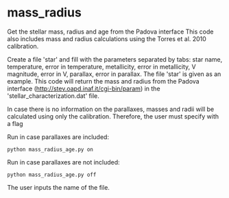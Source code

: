 mass_radius
===========

Get the stellar mass, radius and age from the Padova interface
This code also includes mass and radius calculations using the Torres et al. 2010 calibration.  

Create a file 'star' and fill with the parameters separated by tabs: star name, temperature, error in temperature, metallicity, error in metallicity, V magnitude, error in V, parallax, error in parallax.
The file 'star' is given as an example.
This code will return the mass and radius from the Padova interface (http://stev.oapd.inaf.it/cgi-bin/param) in the 'stellar_characterization.dat' file.

In case there is no information on the parallaxes, masses and radii will be calculated using only the calibration. Therefore, the user must specify with a flag

Run in case parallaxes are included:

    python mass_radius_age.py on 

Run in case parallaxes are not included:

    python mass_radius_age.py off
    
The user inputs the name of the file.
